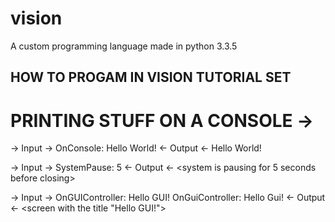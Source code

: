 # vision
A custom programming language made in python 3.3.5

## HOW TO PROGAM IN VISION TUTORIAL SET ##

# PRINTING STUFF ON A CONSOLE ->
-> Input ->
OnConsole: Hello World!
<- Output <-
Hello World!

-> Input ->
SystemPause: 5
<- Output <-
<system is pausing for 5 seconds before closing>

-> Input ->
OnGUIController: Hello GUI!
<or>
OnGuiController: Hello Gui!
<- Output <-
<screen with the title "Hello GUI!">
